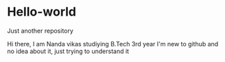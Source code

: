 # Hello-world
Just another repository

Hi there,
I am Nanda vikas studiying B.Tech 3rd year 
I'm new to github and no idea about it, just trying to understand it
